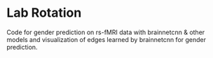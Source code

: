 # Lab Rotation 
Code for gender prediction on rs-fMRI data with brainnetcnn & other models and visualization of edges learned by brainnetcnn for gender prediction.
